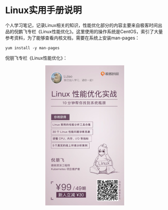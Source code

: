 # Linux实用手册说明

个人学习笔记，记录Linux相关的知识，性能优化部分的内容主要来自极客时间出品的倪鹏飞专栏《Linux性能优化》。这里使用的操作系统是CentOS，索引了大量参考资料，为了能够查看内核文档，需要在系统上安装man-pages：

	yum install -y man-pages

倪朋飞专栏《Linux性能优化》：

<span style="display:block;text-align:center"><img src="/img/linux/01-geek-linux-ercode.jpeg" width="250px" alt="极客时间倪鹏飞Linux性能优化海报"/></span>

